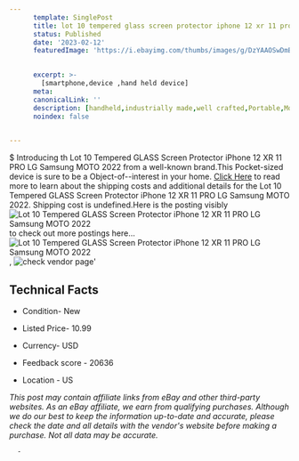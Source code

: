 ```yaml
---
      template: SinglePost
      title: lot 10 tempered glass screen protector iphone 12 xr 11 pro lg samsung moto 2022
      status: Published
      date: '2023-02-12'
      featuredImage: 'https://i.ebayimg.com/thumbs/images/g/DzYAAOSwDmBY5DjN/s-l225.jpg'
       

      excerpt: >-
        [smartphone,device ,hand held device]
      meta:
      canonicalLink: ''
      description: [handheld,industrially made,well crafted,Portable,Mobile,Compact,Convenient,Lightweight,Maneuverable,Man-portable,Miniature,Carriable,Hand-held,Light,Holdable,Transportable,Mobile device,Pocket-sized,On-the-go,Wireless,Cordless,Compact size,Convenient size, smartphone,device ,hand held device]
      noindex: false
      

---
```

$
      Introducing th Lot 10 Tempered GLASS Screen Protector iPhone 12 XR 11 PRO LG Samsung MOTO 2022 from a well-known brand.This Pocket-sized device  is sure to be a Object-of--interest in your home. [Click Here](https://www.ebay.com/itm/262923983680?hash=item3d377d9b40%3Ag%3ADzYAAOSwDmBY5DjN&mkevt=1&mkcid=1&mkrid=711-53200-19255-0&campid=%253CePNCampaignId%253E&customid=%253CreferenceId%253E&toolid=10049) to read more to learn about the shipping costs and additional details for the Lot 10 Tempered GLASS Screen Protector iPhone 12 XR 11 PRO LG Samsung MOTO 2022. Shipping cost is undefined.Here is the posting visibly ![Lot 10 Tempered GLASS Screen Protector iPhone 12 XR 11 PRO LG Samsung MOTO 2022](https://i.ebayimg.com/thumbs/images/g/DzYAAOSwDmBY5DjN/s-l225.jpg) to check out more postings here... ![Lot 10 Tempered GLASS Screen Protector iPhone 12 XR 11 PRO LG Samsung MOTO 2022](https://i.ebayimg.com/images/g/DzYAAOSwDmBY5DjN/s-l1200.jpg), ![check vendor page](https://origin-galleryplus.ebayimg.com/ws/web/262923983680_2_0_1/225x225.jpg,https://origin-galleryplus.ebayimg.com/ws/web/262923983680_3_0_1/225x225.jpg,https://origin-galleryplus.ebayimg.com/ws/web/262923983680_4_0_1/225x225.jpg,https://origin-galleryplus.ebayimg.com/ws/web/262923983680_5_0_1/225x225.jpg,https://origin-galleryplus.ebayimg.com/ws/web/262923983680_6_0_1/225x225.jpg,https://origin-galleryplus.ebayimg.com/ws/web/262923983680_7_0_1/225x225.jpg,https://origin-galleryplus.ebayimg.com/ws/web/262923983680_8_0_1/225x225.jpg)'

      

 ## Technical Facts 



     
      

 - Condition- New 


      

 - Listed Price- 10.99 


      

 - Currency- USD 


      

 - Feedback score - 20636 


      

 - Location - US 


      
      

 *_This post may contain affiliate links from eBay and other third-party websites. As an eBay affiliate, we earn from qualifying purchases. Although we do our best to keep the information up-to-date and accurate, please check the date and all details with the vendor's website before making a purchase. Not all data may be accurate._*




      -
